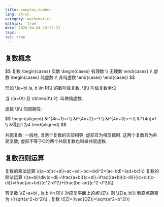 ```yaml
---
title: complex_number
lang: zh-cn
category: mathematics
mathjax: 'true'
date: 2020-04-04 19:57:21
tags:
toc: true
---
```


## 复数概念

<div>
$$
复数
\begin{cases}
    实数
    \begin{cases}
        有理数 \\
        无理数
    \end{cases} \\
    虚数
    \begin{cases}
        纯虚数 \\
        非纯虚数
    \end{cases}
\end{cases}
$$
</div>

形如 \\(a+bi (a, b \in R)\\) 的数叫做复数, \\(i\\) 叫做复数单位

当 \\(a=0\\) 且 \\(b\neq0\\) 时. 叫做纯虚数.

虚数 \\(i\\) 的周期性:
<div>
$$
\begin{aligned}
    &i^{4n+1}=i \\
    &i^{4n+2}=-1 \\
    &i^{4n+3}=-i \\
    &i^{4n}=1 \\
    &得到T为4
\end{aligned}
$$
</div>

共轭复数: 一般地, 当两个复数的实部相等, 虚部互为相反数时, 这两个复数互为共轭复数; 虚部不等于O的两个共轭复数也叫做共轭虚数.

## 复数四则运算

复数的乘法运算 \\((a+bi)(c+di)=ac+adi+bci+bdi^2=(ac-bd)+(ad+bc)i\\)
复数的除法运算 \\((a+bi)\div(c+di)=\frac{a+bi}{c+di}=\frac{(a+bi)(c-di)}{(c+di)(c-di)}=\frac{ac+bd}{c^2-d^2}+\frac{bc-ad}{c^2-d^2}i\\)

有复数 \\(Z=a+bi \, (a,b \in R)\\) 对应复平面上的点\\(Z\\). 则 \\(Z(a, b)\\) 到原点距离为 \\(\sqrt{a^2+b^2}\\) , 复数 \\(|Z|=|\vec{OZ}|=\sqrt{a^2+b^2}\\)